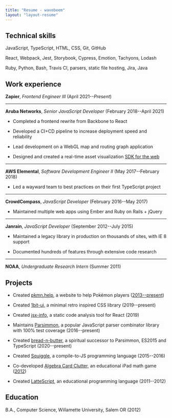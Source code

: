 ```yaml
---
title: "Resume - wavebeem"
layout: "layout-resume"
---
```


## Technical skills

JavaScript, TypeScript, HTML, CSS, Git, GitHub

React, Webpack, Jest, Storybook, Cypress, Emotion, Tachyons, Lodash

Ruby, Python, Bash, Travis CI, parsers, static file hosting, Jira, Java

## Work experience

**Zapier**, _Frontend Engineer III_ (April 2021--_Present_)


---

**Aruba Networks**, _Senior JavaScript Developer_ (February 2018--April 2021)

- Completed a frontend rewrite from Backbone to React

- Developed a CI+CD pipeline to increase deployment speed and reliability

- Lead development on a WebGL map and routing graph application

- Designed and created a real-time asset visualization [SDK for the web](https://github.com/arubanetworks/meridian-web-sdk/)

---

**AWS Elemental**, _Software Development Engineer II_ (May 2017--February 2018)

- Led a wayward team to best practices on their first TypeScript project

---

**CrowdCompass**, _JavaScript Developer_ (February 2016--May 2017)

- Maintained multiple web apps using Ember and Ruby on Rails + jQuery

---

**Janrain**, _JavaScript Developer_ (September 2012--July 2015)

- Maintained a legacy library in production on thousands of sites, with IE 8 support

- Documented hundreds of features through extensive code research

---

**NOAA**, _Undergraduate Research Intern_ (Summer 2011)

<!-- - Created a JavaScript weather simulation data visualizer using Google Maps -->

## Projects

- Created [pkmn.help](https://www.pkmn.help), a website to help Pokémon players ([2013--present](https://github.com/wavebeem/pkmn-type-calc))

- Created [1bit-ui](https://www.1bit-ui.com/), a minimal retro inspired CSS library (2019--present)

- Created [jsx-info](https://github.com/wavebeem/jsx-info), a static code analysis tool for React (2019)

- Maintains [Parsimmon](https://github.com/jneen/parsimmon/), a popular JavaScript parser combinator library with 100% test coverage (2016--present)

- Created [bread-n-butter](https://bnb-wavebeem.netlify.app/), a spiritual successor to Parsimmon, ES2015 and TypeScript (2020--present)

- Created [Squiggle](https://www.squiggle-lang.org/), a compile-to-JS programming language (2015--2016)

<!-- - Created [Screenhive](https://github.com/wavebeem/screenhive), an Electron app for organizing Steam screenshots (2016) -->

- Co-developed [Algebra Card Clutter](https://www.usatoday.com/story/tech/2013/01/21/algebra-apps-help-kids/1852187/), an educational iPad math game ([2012](https://ipadapptivities.blogspot.com/2012/08/algebra-card-clutter.html))

- Created [LatteScript](https://lattescript.netlify.app), an educational programming language (2011--2012)

<!-- - Created a new tab bar style for [iTerm](https://iterm2.com/) ([2014](https://github.com/gnachman/iTerm2/pull/185)) -->

<!-- https://apps.apple.com/us/app/algebra-card-clutter/id549330499 -->

## Education

B.A., Computer Science, Willamette University, Salem OR (2012)
